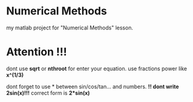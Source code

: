 # Numerical Methods
my matlab project for "Numerical Methods" lesson.


# Attention !!!
dont use **sqrt** or **nthroot** for enter your equation. use fractions power like  **x^(1/3)**

dont forget to use * between sin/cos/tan... and numbers.  **!! dont write 2sin(x)!!!**  correct form is **2*sin(x)**
